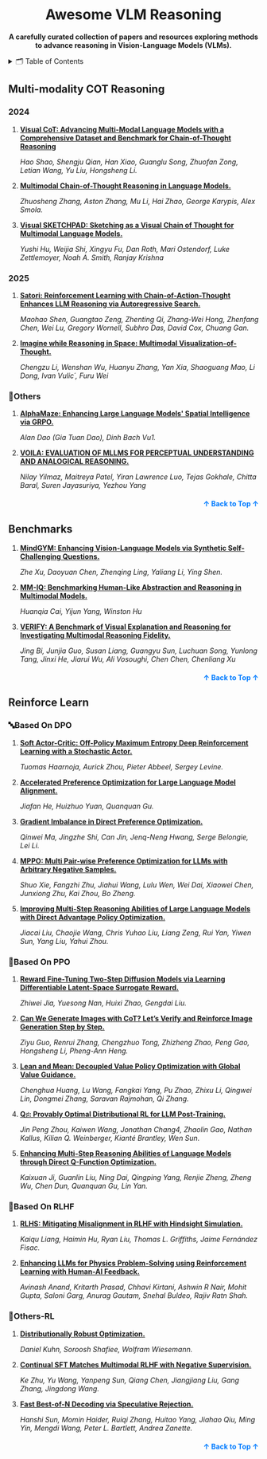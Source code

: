 <a name="readme-top"></a>

<p align="center"></p>

<h1 align="center">Awesome VLM Reasoning</h1>

<p align="center">
    <b> A carefully curated collection of papers and resources exploring methods to advance reasoning in Vision-Language Models (VLMs).</b>
</p>

<details>
  <summary>🗂️ Table of Contents</summary>
  <ol>
    <li><a href="#Multi-modality COT Reasoning">Multi-modality COT Reasoning</a></li>
    <li><a href="#Benchmarks">Benchmarks</a></li>
    <li><a href="#Reinforce-Learn">Reinforce Learning</a>
      <ul>
        <li><a href="#based-on-dpo">🔤 <em>DPO-based</em> reinforcement learning method</a></li>
        <li><a href="#based-on-ppo">🧠 <em>PPO-based</em> reinforcement learning method</a></li>
        <li><a href="#based-on-rlhf">🤏 <em>RLHF-based</em> reinforcement learning method</a></li>
        <li><a href="#others-rl">🔗 Other reinforcement learning methods</a></li>
      </ul>
    </li>
  </ol>
</details>

## Multi-modality COT Reasoning

### 2024

1. **[Visual CoT: Advancing Multi-Modal Language Models with a Comprehensive Dataset and Benchmark for Chain-of-Thought Reasoning](https://arxiv.org/abs/2403.16999)**

    *Hao Shao, Shengju Qian, Han Xiao, Guanglu Song, Zhuofan Zong, Letian Wang, Yu Liu, Hongsheng Li.*

2. **[Multimodal Chain-of-Thought Reasoning in Language Models.](https://arxiv.org/pdf/2302.00923)**

    *Zhuosheng Zhang, Aston Zhang, Mu Li, Hai Zhao, George Karypis, Alex Smola.*

3. **[Visual SKETCHPAD: Sketching as a Visual Chain of Thought for Multimodal Language Models.](https://arxiv.org/abs/2406.09403)**

    *Yushi Hu, Weijia Shi, Xingyu Fu, Dan Roth, Mari Ostendorf, Luke Zettlemoyer, Noah A. Smith, Ranjay Krishna*

### 2025

1. **[Satori: Reinforcement Learning with Chain-of-Action-Thought Enhances LLM Reasoning via Autoregressive Search.](https://arxiv.org/abs/2502.02508)**

    *Maohao Shen, Guangtao Zeng, Zhenting Qi, Zhang-Wei Hong, Zhenfang Chen, Wei Lu, Gregory Wornell, Subhro Das, David Cox, Chuang Gan.*
2. **[Imagine while Reasoning in Space: Multimodal Visualization-of-Thought.](https://arxiv.org/abs/2501.07542)** 

    *Chengzu Li, Wenshan Wu, Huanyu Zhang, Yan Xia, Shaoguang Mao, Li Dong, Ivan Vulic´, Furu Wei*

### 🔗Others

1. **[AlphaMaze: Enhancing Large Language Models' Spatial Intelligence via GRPO.](https://arxiv.org/abs/2502.14669)**

    *Alan Dao (Gia Tuan Dao), Dinh Bach Vu1.*

2. **[VOILA: EVALUATION OF MLLMS FOR PERCEPTUAL UNDERSTANDING AND ANALOGICAL REASONING.](https://arxiv.org/abs/2503.00043)** 

    *Nilay Yilmaz, Maitreya Patel, Yiran Lawrence Luo, Tejas Gokhale, Chitta Baral, Suren Jayasuriya, Yezhou Yang*

<p align="right" style="font-size: 14px; color: #555; margin-top: 20px;">
    <a href="#readme-top" style="text-decoration: none; color: #007bff; font-weight: bold;">
        ↑ Back to Top ↑
    </a>
</p>

## Benchmarks
1. **[MindGYM: Enhancing Vision-Language Models via Synthetic Self-Challenging Questions.](https://arxiv.org/abs/2503.09499)**

    *Zhe Xu, Daoyuan Chen, Zhenqing Ling, Yaliang Li, Ying Shen.*

2. **[MM-IQ: Benchmarking Human-Like Abstraction and Reasoning in Multimodal Models.](https://arxiv.org/abs/2502.00698v1)** 

    *Huanqia Cai, Yijun Yang, Winston Hu*

3. **[VERIFY: A Benchmark of Visual Explanation and Reasoning for Investigating Multimodal Reasoning Fidelity.](https://arxiv.org/abs/2503.11557v1)** 

    *Jing Bi, Junjia Guo, Susan Liang, Guangyu Sun, Luchuan Song, Yunlong Tang, Jinxi He, Jiarui Wu, Ali Vosoughi, Chen Chen, Chenliang Xu*

<p align="right" style="font-size: 14px; color: #555; margin-top: 20px;">
    <a href="#readme-top" style="text-decoration: none; color: #007bff; font-weight: bold;">
        ↑ Back to Top ↑
    </a>
</p>



## Reinforce Learn
### 🔤Based On DPO
1. **[Soft Actor-Critic: Off-Policy Maximum Entropy Deep Reinforcement Learning with a Stochastic Actor.](https://arxiv.org/pdf/1801.01290)**

    *Tuomas Haarnoja, Aurick Zhou, Pieter Abbeel, Sergey Levine.*
2. **[Accelerated Preference Optimization for Large Language Model Alignment.](https://arxiv.org/abs/2410.06293v1)**

    *Jiafan He, Huizhuo Yuan, Quanquan Gu.*
3. **[Gradient Imbalance in Direct Preference Optimization.](https://arxiv.org/abs/2502.20847v1)**

    *Qinwei Ma, Jingzhe Shi, Can Jin, Jenq-Neng Hwang, Serge Belongie, Lei Li.*
4. **[MPPO: Multi Pair-wise Preference Optimization for LLMs with Arbitrary Negative Samples.](https://arxiv.org/abs/2412.15244v1)**

    *Shuo Xie, Fangzhi Zhu, Jiahui Wang, Lulu Wen, Wei Dai, Xiaowei Chen, Junxiong Zhu, Kai Zhou, Bo Zheng.*
5. **[Improving Multi-Step Reasoning Abilities of Large Language Models with Direct Advantage Policy Optimization.](https://arxiv.org/abs/2412.18279v1)**

    *Jiacai Liu, Chaojie Wang, Chris Yuhao Liu, Liang Zeng, Rui Yan, Yiwen Sun, Yang Liu, Yahui Zhou.*

### 🧠Based On PPO
1. **[Reward Fine-Tuning Two-Step Diffusion Models via Learning Differentiable Latent-Space Surrogate Reward.](https://arxiv.org/abs/2411.15247v1)**

    *Zhiwei Jia, Yuesong Nan, Huixi Zhao, Gengdai Liu.*
2. **[Can We Generate Images with CoT? Let’s Verify and Reinforce Image Generation Step by Step.](https://arxiv.org/abs/2501.13926)**

    *Ziyu Guo, Renrui Zhang, Chengzhuo Tong, Zhizheng Zhao, Peng Gao, Hongsheng Li, Pheng-Ann Heng.*
3. **[Lean and Mean: Decoupled Value Policy Optimization with Global Value Guidance.](https://arxiv.org/abs/2502.16944v1)**

    *Chenghua Huang, Lu Wang, Fangkai Yang, Pu Zhao, Zhixu Li, Qingwei Lin, Dongmei Zhang, Saravan Rajmohan, Qi Zhang.*
4. **[Q♯: Provably Optimal Distributional RL for LLM Post-Training.](https://arxiv.org/abs/2502.20548v1)**

    *Jin Peng Zhou, Kaiwen Wang, Jonathan Chang4, Zhaolin Gao, Nathan Kallus, Kilian Q. Weinberger, Kianté Brantley, Wen Sun.*
5. **[Enhancing Multi-Step Reasoning Abilities of Language Models through Direct Q-Function Optimization.](https://arxiv.org/abs/2410.09302v2)**

    *Kaixuan Ji, Guanlin Liu, Ning Dai, Qingping Yang, Renjie Zheng, Zheng Wu, Chen Dun, Quanquan Gu, Lin Yan.*

### 🤏Based On RLHF
1. **[RLHS: Mitigating Misalignment in RLHF with Hindsight Simulation.](https://arxiv.org/abs/2503.09499)**

    *Kaiqu Liang, Haimin Hu, Ryan Liu, Thomas L. Griffiths, Jaime Fernández Fisac.*
2. **[Enhancing LLMs for Physics Problem-Solving using Reinforcement Learning with Human-AI Feedback.](https://arxiv.org/abs/2412.06827v1)**

    *Avinash Anand, Kritarth Prasad, Chhavi Kirtani, Ashwin R Nair, Mohit Gupta, Saloni Garg, Anurag Gautam, Snehal Buldeo, Rajiv Ratn Shah.*

### 🔗Others-RL
1. **[Distributionally Robust Optimization.](https://arxiv.org/abs/2411.02549)**

    *Daniel Kuhn, Soroosh Shafiee, Wolfram Wiesemann.*
2. **[Continual SFT Matches Multimodal RLHF with Negative Supervision.](https://arxiv.org/abs/2411.14797v1)**

    *Ke Zhu, Yu Wang, Yanpeng Sun, Qiang Chen, Jiangjiang Liu, Gang Zhang, Jingdong Wang.*
3. **[Fast Best-of-N Decoding via Speculative Rejection.](https://arxiv.org/abs/2410.20290v2)**

    *Hanshi Sun, Momin Haider, Ruiqi Zhang, Huitao Yang, Jiahao Qiu, Ming Yin, Mengdi Wang, Peter L. Bartlett, Andrea Zanette.*

<p align="right" style="font-size: 14px; color: #555; margin-top: 20px;">
    <a href="#readme-top" style="text-decoration: none; color: #007bff; font-weight: bold;">
        ↑ Back to Top ↑
    </a>
</p>
